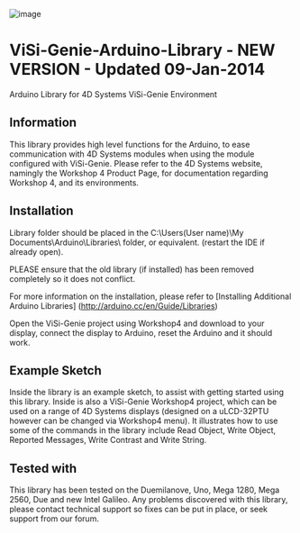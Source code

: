 ![image](http://www.4dsystems.com.au/imagenes/header.png)

ViSi-Genie-Arduino-Library - NEW VERSION - Updated 09-Jan-2014
==============================================================

Arduino Library for 4D Systems ViSi-Genie Environment 

## Information

This library provides high level functions for the Arduino, to ease communication with 4D Systems modules when using the module configured with ViSi-Genie.
Please refer to the 4D Systems website, namingly the Workshop 4 Product Page, for documentation regarding Workshop 4, and its environments.

## Installation

Library folder should be placed in the C:\Users\(User name)\My Documents\Arduino\Libraries\ folder, or equivalent. (restart the IDE if already open).

PLEASE ensure that the old library (if installed) has been removed completely so it does not conflict.

For more information on the installation, please refer to [Installing Additional Arduino Libraries] (http://arduino.cc/en/Guide/Libraries)

Open the ViSi-Genie project using Workshop4 and download to your display, connect the display to Arduino, reset the Arduino and it should work.

## Example Sketch

Inside the library is an example sketch, to assist with getting started using this library. Inside is also a ViSi-Genie Workshop4 project, which can be used on a range of 4D Systems displays (designed on a uLCD-32PTU however can be changed via Workshop4 menu). It illustrates how to use some of the commands in the library include Read Object, Write Object, Reported Messages, Write Contrast and Write String.

## Tested with

This library has been tested on the Duemilanove, Uno, Mega 1280, Mega 2560, Due and new Intel Galileo. Any problems discovered with this library, please contact technical support so fixes can be put in place, or seek support from our forum.